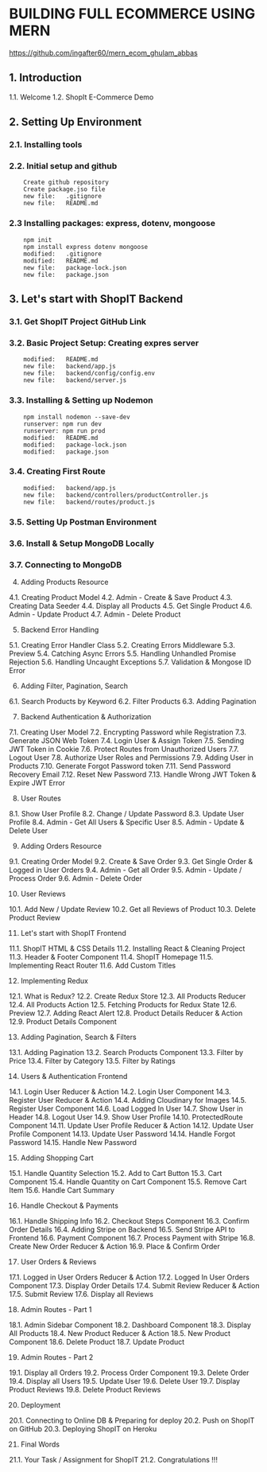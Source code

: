 # BUILDING FULL ECOMMERCE USING MERN

https://github.com/ingafter60/mern_ecom_ghulam_abbas

## 1. Introduction

1.1. Welcome
1.2. ShopIt E-Commerce Demo

## 2. Setting Up Environment

### 2.1. Installing tools

### 2.2. Initial setup and github

        Create github repository
        Create package.jso file
        new file:   .gitignore
        new file:   README.md

### 2.3 Installing packages: express, dotenv, mongoose

        npm init
        npm install express dotenv mongoose
        modified:   .gitignore
        modified:   README.md
        new file:   package-lock.json
        new file:   package.json

## 3. Let's start with ShopIT Backend

### 3.1. Get ShopIT Project GitHub Link

### 3.2. Basic Project Setup: Creating expres server

        modified:   README.md
        new file:   backend/app.js
        new file:   backend/config/config.env
        new file:   backend/server.js

### 3.3. Installing & Setting up Nodemon

        npm install nodemon --save-dev
        runserver: npm run dev
        runserver: npm run prod
        modified:   README.md
        modified:   package-lock.json
        modified:   package.json

### 3.4. Creating First Route

        modified:   backend/app.js
        new file:   backend/controllers/productController.js
        new file:   backend/routes/product.js

### 3.5. Setting Up Postman Environment

### 3.6. Install & Setup MongoDB Locally

### 3.7. Connecting to MongoDB

4. Adding Products Resource

4.1. Creating Product Model
4.2. Admin - Create & Save Product
4.3. Creating Data Seeder
4.4. Display all Products
4.5. Get Single Product
4.6. Admin - Update Product
4.7. Admin - Delete Product

5. Backend Error Handling

5.1. Creating Error Handler Class
5.2. Creating Errors Middleware
5.3. Preview
5.4. Catching Async Errors
5.5. Handling Unhandled Promise Rejection
5.6. Handling Uncaught Exceptions
5.7. Validation & Mongose ID Error

6. Adding Filter, Pagination, Search

6.1. Search Products by Keyword
6.2. Filter Products
6.3. Adding Pagination

7. Backend Authentication & Authorization

7.1. Creating User Model
7.2. Encrypting Password while Registration
7.3. Generate JSON Web Token
7.4. Login User & Assign Token
7.5. Sending JWT Token in Cookie
7.6. Protect Routes from Unauthorized Users
7.7. Logout User
7.8. Authorize User Roles and Permissions
7.9. Adding User in Products
7.10. Generate Forgot Password token
7.11. Send Password Recovery Email
7.12. Reset New Password
7.13. Handle Wrong JWT Token & Expire JWT Error

8. User Routes

8.1. Show User Profile
8.2. Change / Update Password
8.3. Update User Profile
8.4. Admin - Get All Users & Specific User
8.5. Admin - Update & Delete User

9. Adding Orders Resource

9.1. Creating Order Model
9.2. Create & Save Order
9.3. Get Single Order & Logged in User Orders
9.4. Admin - Get all Order
9.5. Admin - Update / Process Order
9.6. Admin - Delete Order

10. User Reviews

10.1. Add New / Update Review
10.2. Get all Reviews of Product
10.3. Delete Product Review

11. Let's start with ShopIT Frontend

11.1. ShopIT HTML & CSS Details
11.2. Installing React & Cleaning Project
11.3. Header & Footer Component
11.4. ShopIT Homepage
11.5. Implementing React Router
11.6. Add Custom Titles

12. Implementing Redux

12.1. What is Redux?
12.2. Create Redux Store
12.3. All Products Reducer
12.4. All Products Action
12.5. Fetching Products for Redux State
12.6. Preview
12.7. Adding React Alert
12.8. Product Details Reducer & Action
12.9. Product Details Component

13. Adding Pagination, Search & Filters

13.1. Adding Pagination
13.2. Search Products Component
13.3. Filter by Price
13.4. Filter by Category
13.5. Filter by Ratings

14. Users & Authentication Frontend

14.1. Login User Reducer & Action
14.2. Login User Component
14.3. Register User Reducer & Action
14.4. Adding Cloudinary for Images
14.5. Register User Component
14.6. Load Logged In User
14.7. Show User in Header
14.8. Logout User
14.9. Show User Profile
14.10. ProtectedRoute Component
14.11. Update User Profile Reducer & Action
14.12. Update User Profile Component
14.13. Update User Password
14.14. Handle Forgot Password
14.15. Handle New Password

15. Adding Shopping Cart

15.1. Handle Quantity Selection
15.2. Add to Cart Button
15.3. Cart Component
15.4. Handle Quantity on Cart Component
15.5. Remove Cart Item
15.6. Handle Cart Summary

16. Handle Checkout & Payments

16.1. Handle Shipping Info
16.2. Checkout Steps Component
16.3. Confirm Order Details
16.4. Adding Stripe on Backend
16.5. Send Stripe API to Frontend
16.6. Payment Component
16.7. Process Payment with Stripe
16.8. Create New Order Reducer & Action
16.9. Place & Confirm Order

17. User Orders & Reviews

17.1. Logged in User Orders Reducer & Action
17.2. Logged In User Orders Component
17.3. Display Order Details
17.4. Submit Review Reducer & Action
17.5. Submit Review
17.6. Display all Reviews

18. Admin Routes - Part 1

18.1. Admin Sidebar Component
18.2. Dashboard Component
18.3. Display All Products
18.4. New Product Reducer & Action
18.5. New Product Component
18.6. Delete Product
18.7. Update Product

19. Admin Routes - Part 2

19.1. Display all Orders
19.2. Process Order Component
19.3. Delete Order
19.4. Display all Users
19.5. Update User
19.6. Delete User
19.7. Display Product Reviews
19.8. Delete Product Reviews

20. Deployment

20.1. Connecting to Online DB & Preparing for deploy
20.2. Push on ShopIT on GitHub
20.3. Deploying ShopIT on Heroku

21. Final Words

21.1. Your Task / Assignment for ShopIT
21.2. Congratulations !!!
